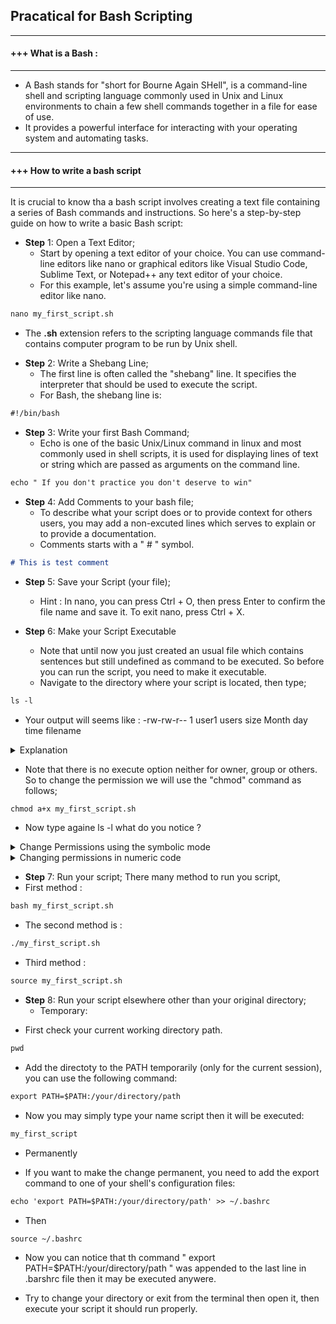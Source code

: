 ##  Pracatical for Bash Scripting

---------------------------------------------------------------------------------------------------------------------------------
#### +++ What is a Bash : 
---------------------------------------------------------------------------------------------------------------------------------
 * A Bash stands for "short for Bourne Again SHell",  is a command-line shell and scripting language commonly used in Unix and Linux environments to chain a few shell commands together in a file for ease of use.
 * It provides a powerful interface for interacting with your operating system and automating tasks.

---------------------------------------------------------------------------------------------------------------------------------
#### +++ How to write a bash script
---------------------------------------------------------------------------------------------------------------------------------
It is crucial to know tha a bash script involves creating a text file containing a series of Bash commands and instructions. So here's a step-by-step guide on how to write a basic Bash script:
 
- **Step** 1: Open a Text Editor;
  * Start by opening a text editor of your choice. You can use command-line editors like nano or graphical editors like Visual Studio Code, Sublime Text, or Notepad++ any text editor of your choice. 
  * For this example, let's assume you're using a simple command-line editor like nano.
    
```markdown 
nano my_first_script.sh
```

  * The **.sh** extension refers to the scripting language commands file that contains computer program to be run by Unix shell.
  
- **Step** 2: Write a Shebang Line;
  * The first line is often called the "shebang" line. It specifies the interpreter that should be used to execute the script. 
  * For Bash, the shebang line is:
  
```markdown 
#!/bin/bash
```

- **Step** 3: Write your first Bash Command;
  * Echo is one of the basic Unix/Linux command in linux and most commonly used in shell scripts, it is used for displaying lines of text or string which are passed as arguments on the command line.
  
```markdown 
echo " If you don't practice you don't deserve to win"
```

- **Step** 4: Add Comments to your bash file;
  * To describe what your script does or to provide context for others users, you may add a non-excuted lines which serves to explain or to provide a documentation. 
  * Comments starts with a " # " symbol.

```markdown 
# This is test comment
```

- **Step** 5: Save your Script (your file);
  * Hint : In nano, you can press Ctrl + O, then press Enter to confirm the file name and save it. To exit nano, press Ctrl + X.

- **Step** 6: Make your Script Executable
  * Note that until now you just created an usual file which contains sentences but still undefined as command to be executed. So before you can run the script, you need to make it executable.
  * Navigate to the directory where your script is located, then type; 
  
```markdown
ls -l
```

- Your output will seems like : -rw-rw-r-- 1 user1 users size  Month day time  filename
<details> 
<summary> Explanation </summary>
<p> - The first column stands for :File Type and Permissions: consists of ten characters, which include information about read "r", write "w" and execute "x" permissions for the owner "u", group "g" , and others "o", as well as special file types.</p>
<p> - The second column stands for :Number of Hard Links: associated with the file or directory.</p>
<p> - The third column stands for :Owner: of the file or directory.</p>
<p> - The fourth column stands for :Group: associated with the file or directory.</p>
<p> - The fifth column stands for :File Size: in bytes.</p>
<p> - The sixth column stands for the last :Modification Time: of the file or directory.</p>
<p> - The last column stands for :File/Directory: Name.</p>
</details>

- Note that there is no execute option neither for owner, group or others. So to change the permission we will use the "chmod" command as follows; 

```markdown 
chmod a+x my_first_script.sh
```

- Now type againe ls -l  what do you notice ? 
<details> 
<summary> Change Permissions using the symbolic mode </summary>
<p>- Use “u” for users, "g for group, "o" for others, and "ugo" or "a" (for all).</p>
<p>- To give permission use "+" , To take it use "-".</p>

```markdown 
chmod a-x my_first_script.sh
```

</details>
<details> 
<summary> Changing permissions in numeric code </summary>
- To do this you use numbers instead of "r", "w", or "x" :

- 0 = No Permission
- 1 = Execute
- 2 = Write
- 4 = Read

So you  may add up the numbers depending on the level of permission you want to give.

- 0 = ---
- 1 = --x
- 2 = -w-
- 3 = -wx
- 4 = -r-
- 5 = r-x
- 6 = rw-
- 7 = rwx

For example ;
   - To give write,reade an exexute permission  for all you may type : 

```markdown 
chmod 777 my_first_script.sh
```

   - To give read, write, and execute permissions for the user only, type : 

```markdown 
chmod 700 my_first_script.sh
```
 
   - To give write and execute (3) permission for the user(owner), w (2) for the group, and read, write, and execute for the users, type : 

```markdown 
chmod 327 my_first_script.sh
```

</details>
 
- **Step** 7: Run your script;
There many method to run you script, 
- First method :

```markdown 
bash my_first_script.sh
```

- The second method is : 

```markdown 
./my_first_script.sh 
```

- Third method : 

```markdown 
source my_first_script.sh 
```

- **Step** 8:  Run your script elsewhere other than your original directory;
  - Temporary:
* First check your current working directory path.

```markdown 
pwd 
```

* Add the directoty to the PATH temporarily (only for the current session), you can use the following command:

```markdown 
export PATH=$PATH:/your/directory/path
```
* Now you may simply type your name script then it will be executed:

```markdown
my_first_script
```

  - Permanently
* If you want to make the change permanent, you need to add the export command to one of your shell's configuration files:

```markdown 
echo 'export PATH=$PATH:/your/directory/path' >> ~/.bashrc
```

* Then 
```markdown 
source ~/.bashrc
```

* Now you can notice that th command " export PATH=$PATH:/your/directory/path " was appended to the last line in .barshrc file then it may be executed anywere.

* Try to change your directory or exit from the terminal then open it, then execute your script it should run properly.



